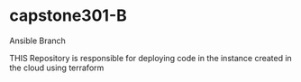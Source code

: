 # capstone301-B

Ansible Branch

THIS Repository is responsible for deploying code in the instance created in the cloud using terraform
